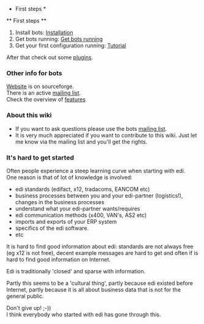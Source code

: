 * First steps *


** First steps **

1. 	Install bots: [Installation](StartInstallProcedure.md) 
1. 	Get bots running: [Get bots running](StartGetBotsRunning.md) 
1. 	Get your first configuration running: [Tutorial](StartMyFirstPlugin.md) 

After that check out some [plugins](PluginIntroduction.md).

### Other info for bots

[Website](http://bots.sourceforge.net) is on sourceforge.  
There is an active [mailing
list](http://groups.google.com/group/botsmail).  
Check the overview of
[features](http://bots.sourceforge.net/en/about_features.shtml)


### About this wiki

-   If you want to ask questions please use the bots [mailing
    list](http://groups.google.com/group/botsmail).
-   It is very much appreciated if you want to contribute to this wiki.
    Just let me know via the mailing list and you'll get the rights.


### It's hard to get started

Often people experience a steep learning curve when starting with edi.  
One reason is that of lot of knowledge is involved:

-  	edi standards (edifact, x12, tradacoms, EANCOM etc)
-   business processes between you and your edi-partner (logistics!),
    changes in the business processes
-   understand what your edi-partner wants/requires
-   edi communication methods (x400, VAN's, AS2 etc)
-   imports and exports of your ERP system
-   specifics of the edi software.
-   etc


It is hard to find good information about edi: standards are not always
free (eg x12 is not free), decent example messages are hard to get and
often if is hard to find good information on Internet.

Edi is traditionally 'closed' and sparse with information.

Partly this seems to be a 'cultural thing', partly because edi existed
before Internet, partly because it is all about business data that is
not for the general public.


Don't give up! ;-))  
I think everybody who started with edi has gone through this.

